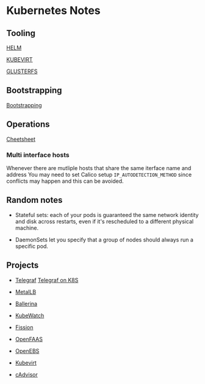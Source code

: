 # Kubernetes Notes

## Tooling 

[HELM](HELM.md)

[KUBEVIRT](KUBEVIRT.md)

[GLUSTERFS](GLUSTERFS.md)


## Bootstrapping

 [Bootstrapping](BOOTSTRAPPING.md)

## Operations

 [Cheetsheet](CHEETSHEET.md)


### Multi interface hosts

Whenever there are mutliple hosts that share the same iterface name and address You may need to set Calico setup ```IP_AUTODETECTION_METHOD``` since conflicts may happen and this can be avoided.

## Random notes

* Stateful sets: each of your pods is guaranteed the same network identity and disk across restarts, even if it's rescheduled to a different physical machine.

* DaemonSets let you specify that a group of nodes should always run a specific pod.

## Projects

* [Telegraf](https://github.com/influxdata/telegraf) [Telegraf on K8S](https://github.com/influxdata/telegraf/tree/master/plugins/inputs/kubernetes)

* [MetalLB](https://github.com/google/metallb)

* [Ballerina](https://ballerina.io/)

* [KubeWatch](https://github.com/bitnami-labs/kubewatch)

* [Fission](https://fission.io/)

* [OpenFAAS](https://github.com/openfaas/faas)

* [OpenEBS](https://docs.openebs.io/docs/next/introduction.html)

* [Kubevirt](https://github.com/kubevirt/kubevirt)

* [cAdvisor](https://github.com/google/cadvisor)

